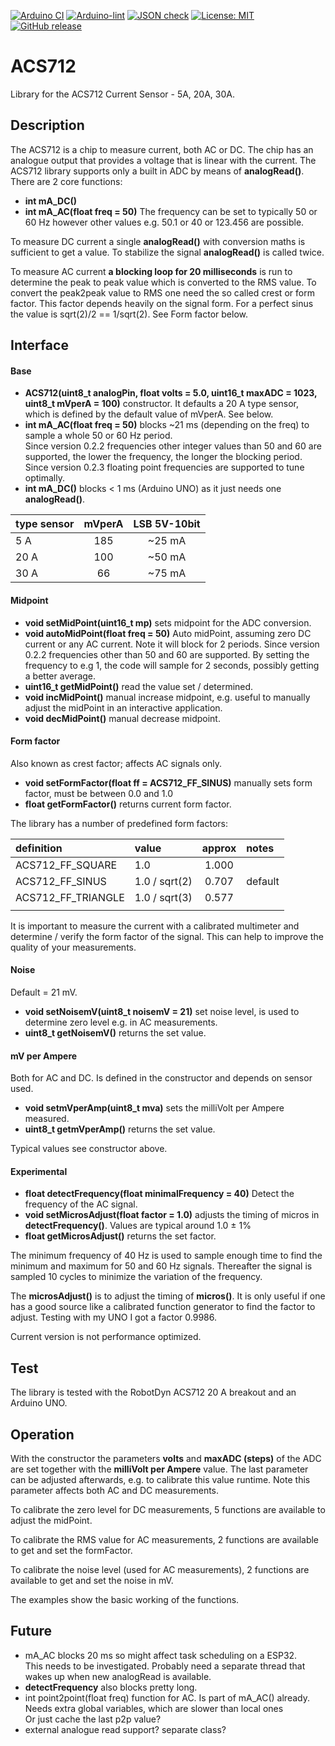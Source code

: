 
[![Arduino CI](https://github.com/RobTillaart/ACS712/workflows/Arduino%20CI/badge.svg)](https://github.com/marketplace/actions/arduino_ci)
[![Arduino-lint](https://github.com/RobTillaart/ACS712/actions/workflows/arduino-lint.yml/badge.svg)](https://github.com/RobTillaart/ACS712/actions/workflows/arduino-lint.yml)
[![JSON check](https://github.com/RobTillaart/ACS712/actions/workflows/jsoncheck.yml/badge.svg)](https://github.com/RobTillaart/ACS712/actions/workflows/jsoncheck.yml)
[![License: MIT](https://img.shields.io/badge/license-MIT-green.svg)](https://github.com/RobTillaart/ACS712/blob/master/LICENSE)
[![GitHub release](https://img.shields.io/github/release/RobTillaart/ACS712.svg?maxAge=3600)](https://github.com/RobTillaart/ACS712/releases)


# ACS712

Library for the ACS712 Current Sensor - 5A, 20A, 30A.


## Description

The ACS712 is a chip to measure current, both AC or DC. The chip has an
analogue output that provides a voltage that is linear with the current.
The ACS712 library supports only a built in ADC by means of **analogRead()**.
There are 2 core functions:

- **int mA_DC()**
- **int mA_AC(float freq = 50)** The frequency can be set to typically 50 or 60 Hz
however other values e.g. 50.1 or 40 or 123.456 are possible.

To measure DC current a single **analogRead()** with conversion maths is sufficient to get
a value. To stabilize the signal **analogRead()** is called twice.

To measure AC current **a blocking loop for 20 milliseconds** is run to determine the
peak to peak value which is converted to the RMS value. To convert the peak2peak
value to RMS one need the so called crest or form factor. This factor depends heavily
on the signal form. For a perfect sinus the value is sqrt(2)/2 == 1/sqrt(2).
See Form factor below.


## Interface

#### Base

- **ACS712(uint8_t analogPin, float volts = 5.0, uint16_t maxADC = 1023, uint8_t mVperA = 100)** constructor. 
It defaults a 20 A type sensor, which is defined by the default value of mVperA. See below.
- **int mA_AC(float freq = 50)** blocks ~21 ms (depending on the freq) to sample a whole 50 or 60 Hz period.  
Since version 0.2.2 frequencies other integer values than 50 and 60 are supported, the lower the frequency, 
the longer the blocking period.
Since version 0.2.3 floating point frequencies are supported to tune optimally.
- **int mA_DC()** blocks < 1 ms (Arduino UNO) as it just needs one **analogRead()**.


| type sensor  | mVperA | LSB 5V-10bit |
|:-------------|:------:|:------------:|
|  5 A         |  185   |  ~25 mA      |
|  20 A        |  100   |  ~50 mA      |
|  30 A        |  66    |  ~75 mA      |


#### Midpoint

- **void setMidPoint(uint16_t mp)** sets midpoint for the ADC conversion.
- **void autoMidPoint(float freq = 50)** Auto midPoint, assuming zero DC current or any AC current. 
Note it will block for 2 periods. Since version 0.2.2 frequencies other than 50 and 60 are supported.
By setting the frequency to e.g 1, the code will sample for 2 seconds, possibly getting a better average.
- **uint16_t getMidPoint()** read the value set / determined.
- **void incMidPoint()** manual increase midpoint, e.g. useful to manually adjust the midPoint in an interactive application.
- **void decMidPoint()** manual decrease midpoint.


#### Form factor 

Also known as crest factor;  affects AC signals only. 

- **void setFormFactor(float ff = ACS712_FF_SINUS)** manually sets form factor, must be between 0.0 and 1.0
- **float getFormFactor()** returns current form factor. 

The library has a number of predefined form factors:

|  definition          | value         | approx | notes   |
|:---------------------|:--------------|:------:|:--------|
| ACS712_FF_SQUARE     | 1.0           | 1.000  |         |
| ACS712_FF_SINUS      | 1.0 / sqrt(2) | 0.707  | default |
| ACS712_FF_TRIANGLE   | 1.0 / sqrt(3) | 0.577  |         |
|                      |               |        |         |

It is important to measure the current with a calibrated multimeter
and determine / verify the form factor of the signal. 
This can help to improve the quality of your measurements.


#### Noise

Default = 21 mV.

- **void setNoisemV(uint8_t noisemV = 21)** set noise level, 
is used to determine zero level e.g. in AC measurements.
- **uint8_t getNoisemV()** returns the set value.


#### mV per Ampere

Both for AC and DC. Is defined in the constructor and depends on sensor used. 

- **void setmVperAmp(uint8_t mva)** sets the milliVolt per Ampere measured.
- **uint8_t getmVperAmp()** returns the set value.

Typical values see constructor above.


#### Experimental

- **float detectFrequency(float minimalFrequency = 40)** Detect the frequency of the AC signal.
- **void setMicrosAdjust(float factor = 1.0)** adjusts the timing of micros in **detectFrequency()**.
Values are typical around 1.0 ± 1%
- **float getMicrosAdjust()** returns the set factor. 

The minimum frequency of 40 Hz is used to sample enough time to find the minimum and maximum for 50 and 60 Hz signals. 
Thereafter the signal is sampled 10 cycles to minimize the variation of the frequency.

The **microsAdjust()** is to adjust the timing of **micros()**. 
It is only useful if one has a good source like a calibrated function generator to find the factor 
to adjust. Testing with my UNO I got a factor 0.9986.

Current version is not performance optimized. 


## Test

The library is tested with the RobotDyn ACS712 20 A breakout and an Arduino UNO.


## Operation

With the constructor the parameters **volts** and **maxADC (steps)** of the ADC are set
together with the **milliVolt per Ampere** value. The last parameter can be adjusted
afterwards, e.g. to calibrate this value runtime. Note this parameter affects both
AC and DC measurements.

To calibrate the zero level for DC measurements, 5 functions are available to
adjust the midPoint.

To calibrate the RMS value for AC measurements, 2 functions are available to
get and set the formFactor.

To calibrate the noise level (used for AC measurements), 2 functions are available to
get and set the noise in mV.

The examples show the basic working of the functions.


## Future

- mA_AC blocks 20 ms so might affect task scheduling on a ESP32.  
This needs to be investigated. Probably need a separate thread that wakes up when new analogRead is available.
- **detectFrequency** also blocks pretty long.
- int point2point(float freq) function for AC. Is part of mA_AC() already.  
Needs extra global variables, which are slower than local ones  
Or just cache the last p2p value?
- external analogue read support? separate class?
